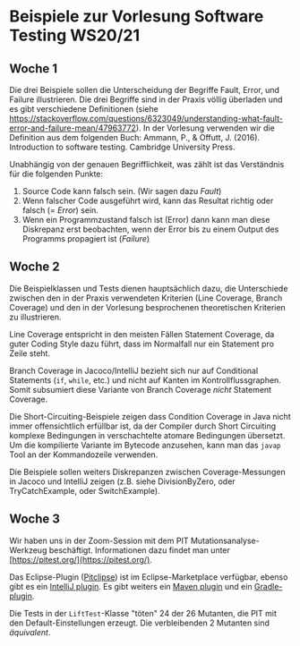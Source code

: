 # Beispiele zur Vorlesung Software Testing WS20/21

## Woche 1

Die drei Beispiele sollen die Unterscheidung der Begriffe Fault, Error, und Failure illustrieren. Die drei Begriffe sind in der Praxis völlig überladen und es gibt verschiedene Definitionen (siehe  https://stackoverflow.com/questions/6323049/understanding-what-fault-error-and-failure-mean/47963772). In der Vorlesung verwenden wir die Definition aus dem folgenden Buch:
Ammann, P., & Offutt, J. (2016). Introduction to software testing. Cambridge University Press.

Unabhängig von der genauen Begrifflichkeit, was zählt ist das Verständnis für die folgenden Punkte:
1. Source Code kann falsch sein. (Wir sagen dazu _Fault_)
2. Wenn falscher Code ausgeführt wird, kann das Resultat richtig oder falsch (= _Error_) sein.
3. Wenn ein Programmzustand falsch ist (Error) dann kann man diese Diskrepanz erst beobachten, wenn der Error bis zu einem Output des Programms propagiert ist (_Failure_)

## Woche 2

Die Beispielklassen und Tests dienen hauptsächlich dazu, die Unterschiede zwischen den in der Praxis verwendeten Kriterien (Line Coverage, Branch Coverage) und den in der Vorlesung besprochenen theoretischen Kriterien zu illustrieren.

Line Coverage entspricht in den meisten Fällen Statement Coverage, da guter Coding Style dazu führt, dass im Normalfall nur ein Statement pro Zeile steht.

Branch Coverage in Jacoco/IntelliJ bezieht sich nur auf Conditional Statements (`if`, `while`, etc.) und nicht auf Kanten im Kontrollflussgraphen. Somit subsumiert diese Variante von Branch Coverage _nicht_ Statement Coverage.

Die Short-Circuiting-Beispiele zeigen dass Condition Coverage in Java nicht immer offensichtlich erfüllbar ist, da der Compiler durch Short Circuiting komplexe Bedingungen in verschachtelte atomare Bedingungen übersetzt. Um die kompilierte Variante im Bytecode anzusehen, kann man das `javap` Tool an der Kommandozeile verwenden.

Die Beispiele sollen weiters Diskrepanzen zwischen Coverage-Messungen in Jacoco und IntelliJ zeigen (z.B. siehe DivisionByZero, oder TryCatchExample, oder SwitchExample).

## Woche 3

Wir haben uns in der Zoom-Session mit dem PIT Mutationsanalyse-Werkzeug beschäftigt. Informationen dazu findet man unter [https://pitest.org/](https://pitest.org/).

Das Eclipse-Plugin ([Pitclipse](https://marketplace.eclipse.org/content/pitclipse/)) ist im Eclipse-Marketplace verfügbar, ebenso gibt es ein [IntelliJ plugin](https://plugins.jetbrains.com/plugin/7119-pit-mutation-testing-idea-plugin). Es gibt weiters ein [Maven plugin](https://pitest.org/quickstart/maven/) und ein [Gradle-plugin](https://gradle-pitest-plugin.solidsoft.info/).

Die Tests in der `LiftTest`-Klasse "töten" 24 der 26 Mutanten, die PIT mit den Default-Einstellungen erzeugt. Die verbleibenden 2 Mutanten sind _äquivalent_.